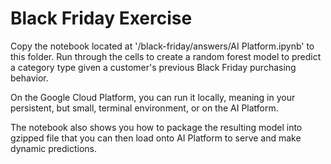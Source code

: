 # Black Friday Exercise

Copy the notebook located at '/black-friday/answers/AI Platform.ipynb' to this folder.
Run through the cells to create a random forest model to predict a category type given a customer's previous Black Friday purchasing behavior.

On the Google Cloud Platform, you can run it locally, meaning in your persistent, but small, terminal environment, or on the AI Platform.

The notebook also shows you how to package the resulting model into gzipped file that you can then load onto AI Platform to serve and make dynamic predictions.




